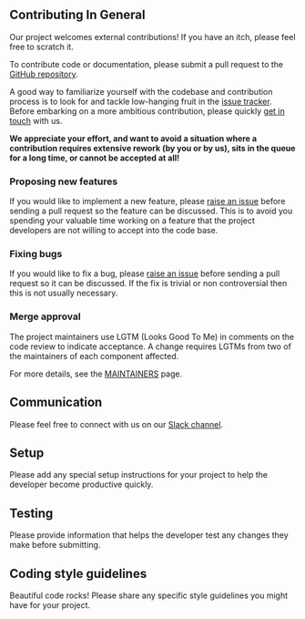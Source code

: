 ## Contributing In General
Our project welcomes external contributions! If you have an itch, please feel free to scratch it.

To contribute code or documentation, please submit a pull request to the [GitHub repository](https://github.com/IBM/Java-MicroProfile-on-Kubernetes).

A good way to familiarize yourself with the codebase and contribution process is to look for and tackle low-hanging fruit in the [issue tracker](https://github.com/IBM/Java-MicroProfile-on-Kubernetes/issues). Before embarking on a more ambitious contribution, please quickly [get in touch](#communication) with us.

**We appreciate your effort, and want to avoid a situation where a contribution requires extensive rework (by you or by us), sits in the queue for a long time, or cannot be accepted at all!**

### Proposing new features

If you would like to implement a new feature, please [raise an issue](https://github.com/IBM/Java-MicroProfile-on-Kubernetes/issues) before sending a pull request so the feature can be discussed.
This is to avoid you spending your valuable time working on a feature that the project developers are not willing to accept into the code base.

### Fixing bugs

If you would like to fix a bug, please [raise an issue](https://github.com/IBM/Java-MicroProfile-on-Kubernetes/issues) before sending a pull request so it can be discussed.
If the fix is trivial or non controversial then this is not usually necessary.

### Merge approval

The project maintainers use LGTM (Looks Good To Me) in comments on the code review to
indicate acceptance. A change requires LGTMs from two of the maintainers of each
component affected.

For more details, see the [MAINTAINERS](MAINTAINERS.md) page.

## Communication
Please feel free to connect with us on our [Slack channel](https://dwopen.slack.com).

## Setup
Please add any special setup instructions for your project to help the developer become productive quickly.

## Testing
Please provide information that helps the developer test any changes they make before submitting.

## Coding style guidelines
Beautiful code rocks! Please share any specific style guidelines you might have for your project.
